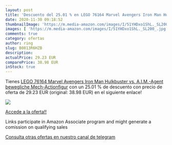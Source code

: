 ```yaml
---
layout: post
title: 'Descuento del 25.01 % en LEGO 76164 Marvel Avengers Iron Man Hulk'
date: 2020-11-30 09:18:52
thumbnailImage: 'https://m.media-amazon.com/images/I/51YHDxo1ShL._SL200_.jpg'
images: [ 'https://m.media-amazon.com/images/I/51YHDxo1ShL._SL200_.jpg' ]
comments: true
category: ofertas
author: ring
slug: B0813R6HZB
description:
actualPrice: 29.23 EUR
comparePrice: 38.98 EUR
inStock: true
---
```


Tienes [LEGO 76164 Marvel Avengers Iron Man Hulkbuster vs. A.I.M.-Agent  bewegliche Mech-Actionfigur](https://www.amazon.de/dp/B0813R6HZB/?tag=tolees0ca-21) con un 25.01 % de descuento con precio de oferta de 29.23 EUR (original: 38.98 EUR) en el siguiente enlace!

[![](https://m.media-amazon.com/images/I/51YHDxo1ShL._SL200_.jpg)](https://www.amazon.de/dp/B0813R6HZB/?tag=tolees0ca-21)

[Accede a la oferta!!](https://www.amazon.de/dp/B0813R6HZB/?tag=tolees0ca-21)

Links participate in Amazon Associate program and might generate a comission on qualifying sales

[Consulta otras ofertas en nuestro canal de telegram](https://t.me/s/ofertas25)
